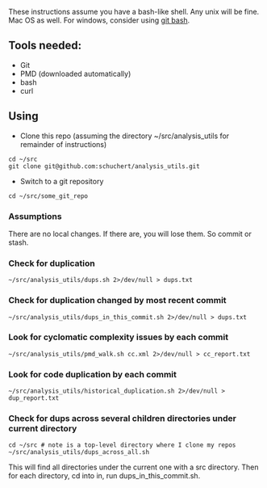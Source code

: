 These instructions assume you have a bash-like shell. Any unix will be fine. Mac OS as well. For windows, consider using [git bash](https://gitforwindows.org/).

## Tools needed:
* Git
* PMD (downloaded automatically)
* bash 
* curl

## Using
* Clone this repo (assuming the directory ~/src/analysis_utils for remainder of instructions)
```
cd ~/src
git clone git@github.com:schuchert/analysis_utils.git
```
* Switch to a git repository
```
cd ~/src/some_git_repo
```

### Assumptions
There are no local changes. If there are, you will lose them. So commit or stash.

### Check for duplication 
```
~/src/analysis_utils/dups.sh 2>/dev/null > dups.txt
```

### Check for duplication changed by most recent commit
```
~/src/analysis_utils/dups_in_this_commit.sh 2>/dev/null > dups.txt
```

### Look for cyclomatic complexity issues by each commit
```
~/src/analysis_utils/pmd_walk.sh cc.xml 2>/dev/null > cc_report.txt
```

### Look for code duplication by each commit
```
~/src/analysis_utils/historical_duplication.sh 2>/dev/null > dup_report.txt
```

### Check for dups across several children directories under current directory
```
cd ~/src # note is a top-level directory where I clone my repos
~/src/analysis_utils/dups_across_all.sh
```

This will find all directories under the current one with a src directory.
Then for each directory, cd into in, run dups_in_this_commit.sh.

